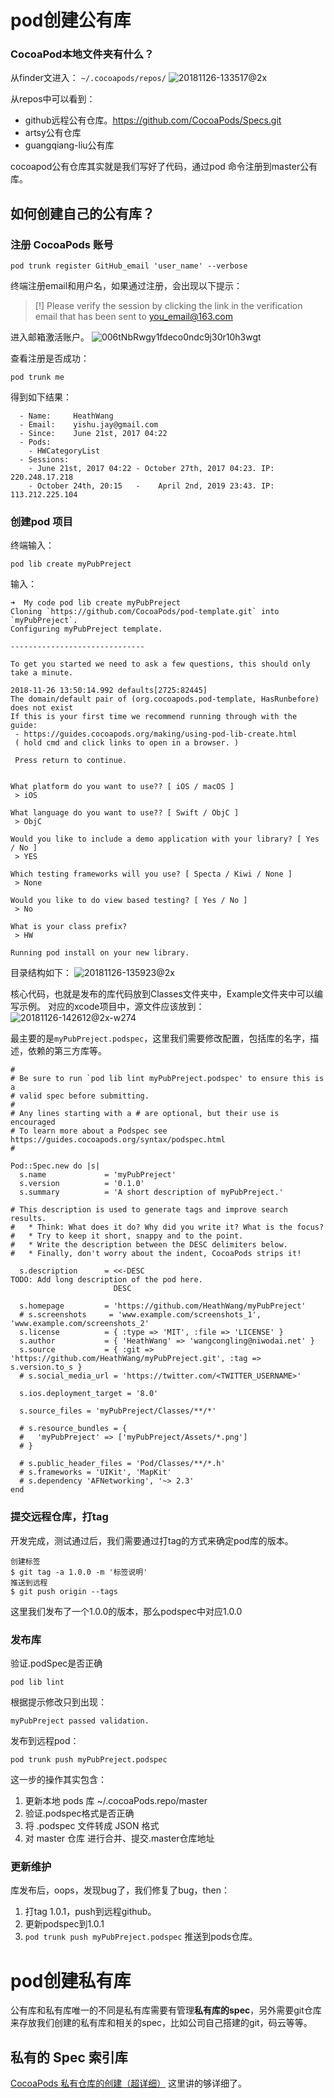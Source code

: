 # pod创建公有库

### CocoaPod本地文件夹有什么？
从finder文进入： `~/.cocoapods/repos/`
![20181126-133517@2x](media/15432103907195/20181126-133517@2x.png)

从repos中可以看到：
* github远程公有仓库。https://github.com/CocoaPods/Specs.git
* artsy公有仓库
* guangqiang-liu公有库

cocoapod公有仓库其实就是我们写好了代码，通过pod 命令注册到master公有库。

## 如何创建自己的公有库？

### 注册 CocoaPods 账号

```
pod trunk register GitHub_email 'user_name' --verbose
```
终端注册email和用户名，如果通过注册，会出现以下提示：
> [!] Please verify the session by clicking the link in the verification email that has been sent to you_email@163.com

进入邮箱激活账户。
![006tNbRwgy1fdeco0ndc9j30r10h3wgt](media/15432103907195/006tNbRwgy1fdeco0ndc9j30r10h3wgt.jpg)

查看注册是否成功：

```
pod trunk me
```
得到如下结果：

```
  - Name:     HeathWang
  - Email:    yishu.jay@gmail.com
  - Since:    June 21st, 2017 04:22
  - Pods:
    - HWCategoryList
  - Sessions:
    - June 21st, 2017 04:22 - October 27th, 2017 04:23. IP: 220.248.17.218
    - October 24th, 20:15   -    April 2nd, 2019 23:43. IP: 113.212.225.104
```

### 创建pod 项目
终端输入：

```
pod lib create myPubPreject
```
输入：

```pod
➜  My code pod lib create myPubPreject
Cloning `https://github.com/CocoaPods/pod-template.git` into `myPubPreject`.
Configuring myPubPreject template.

------------------------------

To get you started we need to ask a few questions, this should only take a minute.

2018-11-26 13:50:14.992 defaults[2725:82445]
The domain/default pair of (org.cocoapods.pod-template, HasRunbefore) does not exist
If this is your first time we recommend running through with the guide:
 - https://guides.cocoapods.org/making/using-pod-lib-create.html
 ( hold cmd and click links to open in a browser. )

 Press return to continue.


What platform do you want to use?? [ iOS / macOS ]
 > iOS

What language do you want to use?? [ Swift / ObjC ]
 > ObjC

Would you like to include a demo application with your library? [ Yes / No ]
 > YES

Which testing frameworks will you use? [ Specta / Kiwi / None ]
 > None

Would you like to do view based testing? [ Yes / No ]
 > No

What is your class prefix?
 > HW

Running pod install on your new library.
```

目录结构如下：
![20181126-135923@2x](media/15432103907195/20181126-135923@2x.png)

核心代码，也就是发布的库代码放到Classes文件夹中，Example文件夹中可以编写示例。
对应的xcode项目中，源文件应该放到：
![20181126-142612@2x-w274](media/15432103907195/20181126-142612@2x.png)

最主要的是`myPubPreject.podspec`，这里我们需要修改配置，包括库的名字，描述，依赖的第三方库等。


```
#
# Be sure to run `pod lib lint myPubPreject.podspec' to ensure this is a
# valid spec before submitting.
#
# Any lines starting with a # are optional, but their use is encouraged
# To learn more about a Podspec see https://guides.cocoapods.org/syntax/podspec.html
#

Pod::Spec.new do |s|
  s.name             = 'myPubPreject'
  s.version          = '0.1.0'
  s.summary          = 'A short description of myPubPreject.'

# This description is used to generate tags and improve search results.
#   * Think: What does it do? Why did you write it? What is the focus?
#   * Try to keep it short, snappy and to the point.
#   * Write the description between the DESC delimiters below.
#   * Finally, don't worry about the indent, CocoaPods strips it!

  s.description      = <<-DESC
TODO: Add long description of the pod here.
                       DESC

  s.homepage         = 'https://github.com/HeathWang/myPubPreject'
  # s.screenshots     = 'www.example.com/screenshots_1', 'www.example.com/screenshots_2'
  s.license          = { :type => 'MIT', :file => 'LICENSE' }
  s.author           = { 'HeathWang' => 'wangcongling@niwodai.net' }
  s.source           = { :git => 'https://github.com/HeathWang/myPubPreject.git', :tag => s.version.to_s }
  # s.social_media_url = 'https://twitter.com/<TWITTER_USERNAME>'

  s.ios.deployment_target = '8.0'

  s.source_files = 'myPubPreject/Classes/**/*'
  
  # s.resource_bundles = {
  #   'myPubPreject' => ['myPubPreject/Assets/*.png']
  # }

  # s.public_header_files = 'Pod/Classes/**/*.h'
  # s.frameworks = 'UIKit', 'MapKit'
  # s.dependency 'AFNetworking', '~> 2.3'
end

```

### 提交远程仓库，打tag
开发完成，测试通过后，我们需要通过打tag的方式来确定pod库的版本。

```
创建标签
$ git tag -a 1.0.0 -m '标签说明' 
推送到远程
$ git push origin --tags
```
这里我们发布了一个1.0.0的版本，那么podspec中对应1.0.0

### 发布库
验证.podSpec是否正确

```
pod lib lint
```
根据提示修改只到出现：

```
myPubPreject passed validation.	
```

发布到远程pod：

```
pod trunk push myPubPreject.podspec
```
这一步的操作其实包含：
1. 更新本地 pods 库 ~/.cocoaPods.repo/master
2. 验证.podspec格式是否正确
3. 将 .podspec 文件转成 JSON 格式
4. 对 master 仓库 进行合并、提交.master仓库地址

### 更新维护
库发布后，oops，发现bug了，我们修复了bug，then：

1. 打tag 1.0.1，push到远程github。
2. 更新podspec到1.0.1
3. `pod trunk push myPubPreject.podspec` 推送到pods仓库。


# pod创建私有库

公有库和私有库唯一的不同是私有库需要有管理**私有库的spec**，另外需要git仓库来存放我们创建的私有库和相关的spec，比如公司自己搭建的git，码云等等。


## 私有的 Spec 索引库
[CocoaPods 私有仓库的创建（超详细）](https://www.jianshu.com/p/0c640821b36f)
这里讲的够详细了。


